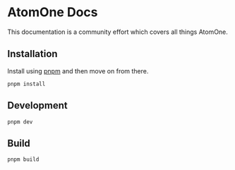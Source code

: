 # AtomOne Docs

This documentation is a community effort which covers all things AtomOne.

## Installation

Install using [pnpm](https://pnpm.io/) and then move on from there.

```
pnpm install
```

## Development

```
pnpm dev
```

## Build

```
pnpm build
```